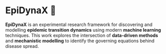 # EpiDynaX 🦠

**EpiDynaX** is an experimental research framework for discovering and modelling **epidemic transition dynamics** using modern **machine learning** techniques. This work explores the intersection of **data-driven methods** and **mechanistic modelling** to identify the governing equations behind disease spread.

